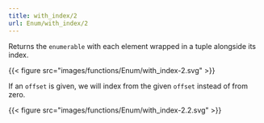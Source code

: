 ```yaml
---
title: with_index/2
url: Enum/with_index/2
---
```


Returns the `enumerable` with each element wrapped in a tuple alongside its index.

{{< figure src="images/functions/Enum/with_index-2.svg" >}}

If an `offset` is given, we will index from the given `offset` instead of from zero.

{{< figure src="images/functions/Enum/with_index-2.2.svg" >}}
